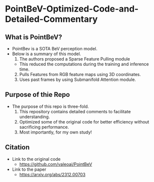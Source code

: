 # PointBeV-Optimized-Code-and-Detailed-Commentary

## What is PointBeV?
- PointBev is a SOTA BeV perception model.
- Below is a summary of this model.
  1. The authors proposed a Sparse Feature Pulling module
    - This reduced the computations during the training and inference time.
  2. Pulls Features from RGB feature maps using 3D coordinates.
  3. Uses past frames by using Submanifold Attention module.

## Purpose of thie Repo
- The purpose of this repo is three-fold.
  1. This repository contains detailed comments to facilitate understanding.
  2. Optimized some of the original code for better efficiency without sacrificing performance.
  3. Most importantly, for my own study!

## Citation
- Link to the original code
  - https://github.com/valeoai/PointBeV
- Link to the paper
  - https://arxiv.org/abs/2312.00703